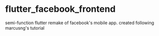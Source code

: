 # flutter_facebook_frontend

semi-function flutter remake of facebook's mobile app. created following marcusng's tutorial
